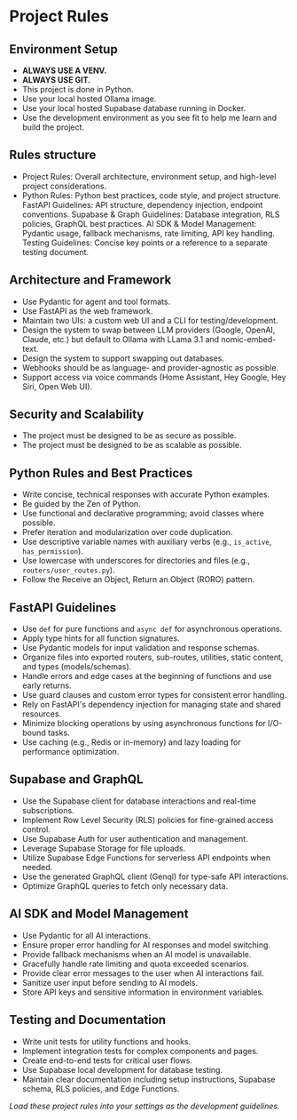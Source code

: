# Project Rules

## Environment Setup
- **ALWAYS USE A VENV.**
- **ALWAYS USE GIT.**
- This project is done in Python.
- Use your local hosted Ollama image.
- Use your local hosted Supabase database running in Docker.
- Use the development environment as you see fit to help me learn and build the project.

## Rules structure
- Project Rules: Overall architecture, environment setup, and high-level project considerations.
- Python Rules: Python best practices, code style, and project structure.
FastAPI Guidelines: API structure, dependency injection, endpoint conventions.
Supabase & Graph Guidelines: Database integration, RLS policies, GraphQL best practices.
AI SDK & Model Management: Pydantic usage, fallback mechanisms, rate limiting, API key handling.
Testing Guidelines: Concise key points or a reference to a separate testing document.

## Architecture and Framework
- Use Pydantic for agent and tool formats.
- Use FastAPI as the web framework.
- Maintain two UIs: a custom web UI and a CLI for testing/development.
- Design the system to swap between LLM providers (Google, OpenAI, Claude, etc.) but default to Ollama with LLama 3.1 and nomic-embed-text.
- Design the system to support swapping out databases.
- Webhooks should be as language- and provider-agnostic as possible.
- Support access via voice commands (Home Assistant, Hey Google, Hey Siri, Open Web UI).

## Security and Scalability
- The project must be designed to be as secure as possible.
- The project must be designed to be as scalable as possible.

## Python Rules and Best Practices
- Write concise, technical responses with accurate Python examples.
- Be guided by the Zen of Python.
- Use functional and declarative programming; avoid classes where possible.
- Prefer iteration and modularization over code duplication.
- Use descriptive variable names with auxiliary verbs (e.g., `is_active`, `has_permission`).
- Use lowercase with underscores for directories and files (e.g., `routers/user_routes.py`).
- Follow the Receive an Object, Return an Object (RORO) pattern.

## FastAPI Guidelines
- Use `def` for pure functions and `async def` for asynchronous operations.
- Apply type hints for all function signatures.
- Use Pydantic models for input validation and response schemas.
- Organize files into exported routers, sub-routes, utilities, static content, and types (models/schemas).
- Handle errors and edge cases at the beginning of functions and use early returns.
- Use guard clauses and custom error types for consistent error handling.
- Rely on FastAPI's dependency injection for managing state and shared resources.
- Minimize blocking operations by using asynchronous functions for I/O-bound tasks.
- Use caching (e.g., Redis or in-memory) and lazy loading for performance optimization.

## Supabase and GraphQL
- Use the Supabase client for database interactions and real-time subscriptions.
- Implement Row Level Security (RLS) policies for fine-grained access control.
- Use Supabase Auth for user authentication and management.
- Leverage Supabase Storage for file uploads.
- Utilize Supabase Edge Functions for serverless API endpoints when needed.
- Use the generated GraphQL client (Genql) for type-safe API interactions.
- Optimize GraphQL queries to fetch only necessary data.

## AI SDK and Model Management
- Use Pydantic for all AI interactions.
- Ensure proper error handling for AI responses and model switching.
- Provide fallback mechanisms when an AI model is unavailable.
- Gracefully handle rate limiting and quota exceeded scenarios.
- Provide clear error messages to the user when AI interactions fail.
- Sanitize user input before sending to AI models.
- Store API keys and sensitive information in environment variables.

## Testing and Documentation
- Write unit tests for utility functions and hooks.
- Implement integration tests for complex components and pages.
- Create end-to-end tests for critical user flows.
- Use Supabase local development for database testing.
- Maintain clear documentation including setup instructions, Supabase schema, RLS policies, and Edge Functions.

*Load these project rules into your settings as the development guidelines.*

